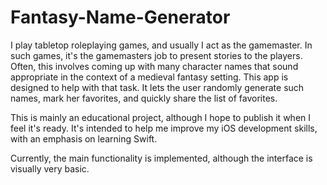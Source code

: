 # Fantasy-Name-Generator

I play tabletop roleplaying games, and usually I act as the gamemaster. In such
games, it's the gamemasters job to present stories to the players. Often, this
involves coming up with many character names that sound appropriate in the
context of a medieval fantasy setting. This app is designed to help with that
task. It lets the user randomly generate such names, mark her favorites, and
quickly share the list of favorites.

This is mainly an educational project, although I hope to publish it when I
feel it's ready. It's intended to help me improve my iOS development skills,
with an emphasis on learning Swift.

Currently, the main functionality is implemented, although the interface is
visually very basic.
